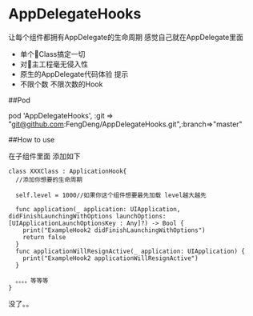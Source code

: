 # AppDelegateHooks
让每个组件都拥有AppDelegate的生命周期  感觉自己就在AppDelegate里面

- 单个Class搞定一切
- 对主工程毫无侵入性
- 原生的AppDelegate代码体验 提示
- 不限个数 不限次数的Hook


##Pod

pod 'AppDelegateHooks', :git => "git@github.com:FengDeng/AppDelegateHooks.git",:branch=>"master"

##How to use

在子组件里面 添加如下

    class XXXClass : ApplicationHook{
      //添加你想要的生命周期

      self.level = 1000//如果你这个组件想要最先加载 level越大越先

      func application(_ application: UIApplication, didFinishLaunchingWithOptions launchOptions: [UIApplicationLaunchOptionsKey : Any]?) -> Bool {
        print("ExampleHook2 didFinishLaunchingWithOptions")
        return false
      }
      func applicationWillResignActive(_ application: UIApplication) {
        print("ExampleHook2 applicationWillResignActive")
      }

      。。。。等等等
    }

没了。。




